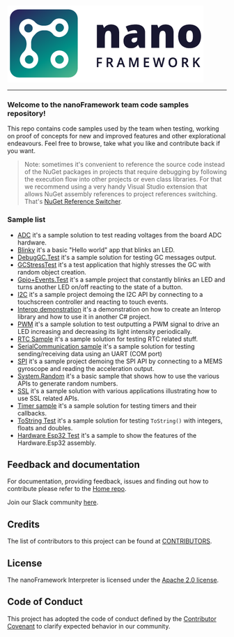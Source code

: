 ![nanoFramework logo](https://github.com/nanoframework/Home/blob/master/resources/logo/nanoFramework-repo-logo.png)

-----

### Welcome to the **nanoFramework** team code samples repository!


This repo contains code samples used by the team when testing, working on proof of concepts for new and improved features and other explorational endeavours.
Feel free to browse, take what you like and contribute back if you want.

> Note: sometimes it's convenient to reference the source code instead of the NuGet packages in projects that require debugging by following the execution flow into other projects or even class libraries. For that we recommend using a very handy Visual Studio extension that allows NuGet assembly references to project references switching. That's [NuGet Reference Switcher](https://github.com/rsuter/NuGetReferenceSwitcher).

### Sample list

* [ADC](ADC) it's a sample solution to test reading voltages from the board ADC hardware.
* [Blinky](Blinky) it's a basic "Hello world" app that blinks an LED.
* [DebugGC.Test](DebugGC.Test) it's a sample solution for testing GC messages output.
* [GCStressTest](GCStressTest) it's a test application that highly stresses the GC with random object creation.
* [Gpio+Events.Test](Gpio+Events.Test) it's a sample project that constantly blinks an LED and turns another LED on/off reacting to the state of a button.
* [I2C](I2C) it's a sample project demoing the I2C API by connecting to a touchscreen controller and reacting to touch events.
* [Interop demonstration](Interop) it's a demonstration on how to create an Interop library and how to use it in another C# project.
* [PWM](PWM) it's a sample solution to test outputting a PWM signal to drive an LED increasing and decreasing its light intensity periodically.
* [RTC Sample](RTC) it's a sample solution for testing RTC related stuff.
* [SerialCommunication sample](/SerialCommunication) it's a sample solution for testing sending/receiving data using an UART (COM port)
* [SPI](SPI) it's a sample project demoing the SPI API by connecting to a MEMS gyroscope and reading the acceleration output.
* [System.Random](System.Random) it's a basic sample that shows how to use the various APIs to generate random numbers.
* [SSL](SSL) it's a sample solution with various applications illustrating how to use SSL related APIs.
* [Timer sample](/Timer) it's a sample solution for testing timers and their callbacks.
* [ToString Test](ToStringTest) it's a sample solution for testing `ToString()` with integers, floats and doubles.
* [Hardware Esp32 Test](HardwareEsp32) it's a sample to show the features of the Hardware.Esp32 assembly.

## Feedback and documentation

For documentation, providing feedback, issues and finding out how to contribute please refer to the [Home repo](https://github.com/nanoframework/Home).

Join our Slack community [here](https://join.slack.com/t/nanoframework/shared_invite/enQtMzI3OTg4MTk0NTgwLWQ0ODQ3ZWIwZjgxZWFmNjU3MDIwN2E2YzM2OTdhMWRiY2Q3M2NlOTk2N2IwNTM3MmRlMmQ2NTRlNjZlYzJlMmY).


## Credits

The list of contributors to this project can be found at [CONTRIBUTORS](https://github.com/nanoframework/Home/blob/master/CONTRIBUTORS.md).


## License

The nanoFramework Interpreter is licensed under the [Apache 2.0 license](http://www.apache.org/licenses/LICENSE-2.0).


## Code of Conduct
This project has adopted the code of conduct defined by the [Contributor Covenant](http://contributor-covenant.org/)
to clarify expected behavior in our community.
